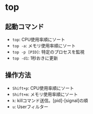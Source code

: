 # top
## 起動コマンド
- `top`: CPU使用率順にソート
- `top -a`: メモリ使用率順にソート
- `top -p [PID]`: 特定のプロセスを監視
- `top -d1`: 1秒おきに更新

## 操作方法
- `Shift+p`: CPU使用率順にソート
- `Shift+m`: メモリ使用率順にソート
- `k`: killコマンド送信。[pid]-[signal]の順
- `u`: Userフィルター
